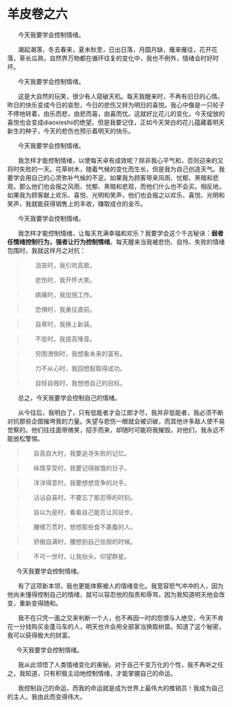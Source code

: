 # 羊皮卷之六

&emsp;&ensp; 今天我要学会控制情绪。

&emsp;&ensp; 潮起潮落，冬去春来，夏末秋至，日出日落，月圆月缺，雁来雁往，花开花落，草长瓜熟，自然界万物都在循环往复的变化中，我也不例外，情绪会时好时坏。

&emsp;&ensp; 今天我要学会控制情绪。

&emsp;&ensp; 这是大自然的玩笑，很少有人窥破天机。每天我醒来时，不再有旧日的心情。昨日的快乐变成今日的哀愁，今日的悲伤又转为明日的喜悦。我心中像是一只轮子不停地转着，由乐而悲，由悲而喜，由喜而忧。这就好比花儿的变化，今天绽放的喜悦也会变成diaoxieshii的绝望。但是我要记住，正如今天哭白的花儿蕴藏着明天新生的种子，今天的悲伤也预示着明天的快乐。

&emsp;&ensp; 今天我要学会控制情绪。

&emsp;&ensp; 我怎样才能控制情绪，以使每天卓有成效呢？除非我心平气和，否则迎来的又将时失败的一天。花草树木，随着气候的变化而生长，但是我为自己创造天气。我要学会用自己的心灵弥补气候的不足。如果我为顾客带来风雨、忧郁、黑暗和悲观，那么他们也会报之风雨、忧郁、黑暗和悲观，而他们什么也不会买。相反地，如果我为顾客献上欢乐、喜悦、光明和笑声，他们也会报之以欢乐、喜悦、光明和笑声，我就能获得销售上的丰收，赚取成仓的金币。

&ensp;&emsp; 今天我要学会控制情绪。

&ensp;&emsp; 我怎样才能控制情绪，让每天充满幸福和欢乐？我要学会这个千古秘诀：**弱者任情绪控制行为，强者让行为控制情绪**。每天醒来当我被悲伤、自怜、失败的情绪包围时，我就这样月之对抗：

> &emsp;&ensp; 沮丧时，我引吭高歌。

> &emsp;&ensp; 悲伤时，我开怀大笑。

> &emsp;&ensp; 病痛时，我加倍工作。

> &emsp;&ensp; 恐惧时，我勇往直前。

> &emsp;&ensp; 自卑时，我换上新装。

> &emsp;&ensp; 不安时，我提高嗓音。

> &emsp;&ensp; 穷困潦倒时，我想象未来的富有。

> &emsp;&ensp; 力不从心时，我回想股取得成功。

> &emsp;&ensp; 自轻自贱时，我想想自己的目标。

&ensp;&emsp; 总之，今天我要学会控制自己的情绪。

&ensp;&emsp; 从今往后，我明白了，只有低能者才会江郎才尽，我并非低能者，我必须不断对抗那些企图摧垮我的力量。失望与悲伤一眼就会被识破，而其他许多敌人使不易觉察的。他们往往面带微笑，招手而来，却随时可能将我摧毁。对他们，我永远不能放松警惕。

> &emsp;&ensp;自高自大时，我要追寻失败的记忆。 

> &emsp;&ensp;纵情享受时，我要记得挨饿的日子。 

> &emsp;&ensp;洋洋得意时，我要想想竞争的对手。 

> &emsp;&ensp;沾沾自喜时，不要忘了那忍辱的时刻。 

> &emsp;&ensp;自以为是时，看看自己能否让风驻步。 

> &emsp;&ensp;腰缠万贯时，想想那些食不裹腹的人。 

> &emsp;&ensp;骄傲自满时，腰想到自己怯弱的时候。

> &emsp;&ensp;不可一世时，让我抬头，仰望群星。

&emsp;&ensp;今天我要学会控制情绪。

&emsp;&ensp; 有了这项新本领，我也更能体察被人的情绪变化。我宽容怒气冲冲的人，因为他尚未懂得控制自己的情绪，就可以容忍他的指责和辱骂，因为我知道明天他会改变，重新变得随和。

&emsp;&ensp; 我不在只凭一面之交来判断一个人，也不再因一时的怨恨与人绝交，今天不肯花一分钱购买金蓬马车的人，明天也许会用全部家当换取树苗。知道了这个秘密，我可以获得极大的财富。

&emsp;&ensp;今天我要学会控制情绪。

&emsp;&ensp; 我从此领悟了人类情绪变化的奥秘。对于自己千变万化的个性，我不再听之任之，我知道，只有积极主动地控制情绪，才能掌握自己的命运。

&emsp;&ensp; 我控制自己的命运，而我的命运就是成为世界上最伟大的推销员！我成为自己的主人。我由此而变得伟大。
